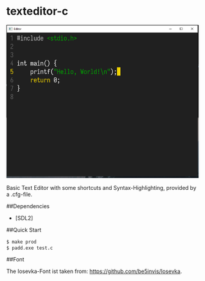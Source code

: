 # texteditor-c

![Can not render the image](./rsc/example.png)

Basic Text Editor with some shortcuts and Syntax-Highlighting, provided by a .cfg-file.

##Dependencies

- [SDL2]

##Quick Start

```console
$ make prod
$ padd.exe test.c
```

##Font

The Iosevka-Font ist taken from: https://github.com/be5invis/Iosevka.